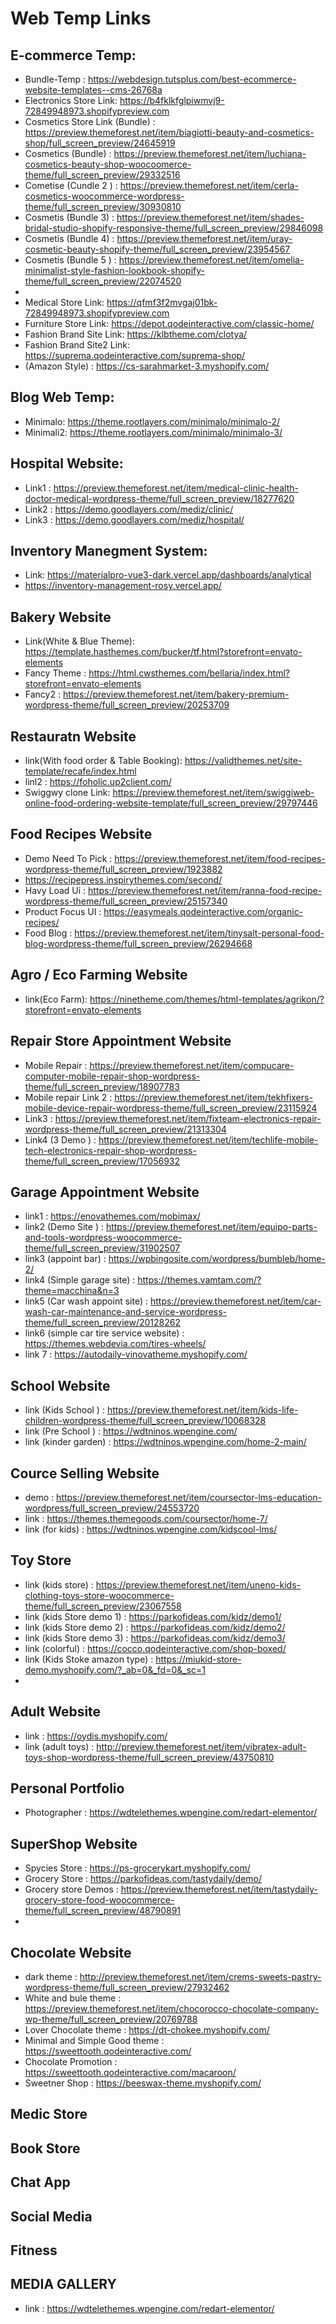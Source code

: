 # Web Temp Links

## E-commerce Temp:
- Bundle-Temp : https://webdesign.tutsplus.com/best-ecommerce-website-templates--cms-26768a
- Electronics Store Link: https://b4fklkfglpiwmvj9-72849948973.shopifypreview.com
- Cosmetics Store Link (Bundle) : https://preview.themeforest.net/item/biagiotti-beauty-and-cosmetics-shop/full_screen_preview/24645919
- Cosmetics (Bundle) : https://preview.themeforest.net/item/luchiana-cosmetics-beauty-shop-woocoomerce-theme/full_screen_preview/29332516
- Cometise (Cundle 2 ) : https://preview.themeforest.net/item/cerla-cosmetics-woocommerce-wordpress-theme/full_screen_preview/30930810
- Cosmetis (Bundle 3) : https://preview.themeforest.net/item/shades-bridal-studio-shopify-responsive-theme/full_screen_preview/29846098
- Cosmetis (Bundle 4) : https://preview.themeforest.net/item/uray-cosmetic-beauty-shopify-theme/full_screen_preview/23954567
- Cosmetis (Bundle 5 ) : https://preview.themeforest.net/item/omelia-minimalist-style-fashion-lookbook-shopify-theme/full_screen_preview/22074520
- 
- Medical Store Link: https://qfmf3f2mvgaj01bk-72849948973.shopifypreview.com
- Furniture Store Link: https://depot.qodeinteractive.com/classic-home/
- Fashion Brand Site Link: https://klbtheme.com/clotya/
- Fashion Brand Site2 Link: https://suprema.qodeinteractive.com/suprema-shop/
- (Amazon Style) : https://cs-sarahmarket-3.myshopify.com/

## Blog Web Temp:
- Minimalo: https://theme.rootlayers.com/minimalo/minimalo-2/
- Minimali2: https://theme.rootlayers.com/minimalo/minimalo-3/

## Hospital Website:
- Link1 : https://preview.themeforest.net/item/medical-clinic-health-doctor-medical-wordpress-theme/full_screen_preview/18277620
- Link2 : https://demo.goodlayers.com/mediz/clinic/
- Link3 : https://demo.goodlayers.com/mediz/hospital/


## Inventory Manegment System:
- Link: https://materialpro-vue3-dark.vercel.app/dashboards/analytical
- https://inventory-management-rosy.vercel.app/


## Bakery Website
- Link(White & Blue Theme): https://template.hasthemes.com/bucker/tf.html?storefront=envato-elements
- Fancy Theme : https://html.cwsthemes.com/bellaria/index.html?storefront=envato-elements
- Fancy2 : https://preview.themeforest.net/item/bakery-premium-wordpress-theme/full_screen_preview/20253709

## Restauratn Website
- link(With food order & Table Booking): https://validthemes.net/site-template/recafe/index.html
- linl2 : https://foholic.up2client.com/
- Swiggwy clone Link: https://preview.themeforest.net/item/swiggiweb-online-food-ordering-website-template/full_screen_preview/29797446


## Food Recipes Website
- Demo Need To Pick : https://preview.themeforest.net/item/food-recipes-wordpress-theme/full_screen_preview/1923882
- https://recipepress.inspirythemes.com/second/
- Havy Load Ui : https://preview.themeforest.net/item/ranna-food-recipe-wordpress-theme/full_screen_preview/25157340
- Product Focus UI : https://easymeals.qodeinteractive.com/organic-recipes/
- Food Blog : https://preview.themeforest.net/item/tinysalt-personal-food-blog-wordpress-theme/full_screen_preview/26294668 

## Agro / Eco Farming Website
- link(Eco Farm): https://ninetheme.com/themes/html-templates/agrikon/?storefront=envato-elements


## Repair Store Appointment Website
- Mobile Repair : https://preview.themeforest.net/item/compucare-computer-mobile-repair-shop-wordpress-theme/full_screen_preview/18907783
- Mobile repair Link 2 : https://preview.themeforest.net/item/tekhfixers-mobile-device-repair-wordpress-theme/full_screen_preview/23115924
- Link3 : https://preview.themeforest.net/item/fixteam-electronics-repair-wordpress-theme/full_screen_preview/21313304
- Link4 (3 Demo ) : https://preview.themeforest.net/item/techlife-mobile-tech-electronics-repair-shop-wordpress-theme/full_screen_preview/17056932


## Garage Appointment Website
- link1 : https://enovathemes.com/mobimax/
- link2 (Demo Site ) : https://preview.themeforest.net/item/equipo-parts-and-tools-wordpress-woocommerce-theme/full_screen_preview/31902507
- link3 (appoint bar) : https://wpbingosite.com/wordpress/bumbleb/home-2/
- link4 (Simple garage site) : https://themes.vamtam.com/?theme=macchina&n=3
- link5 (Car wash appoint site) : https://preview.themeforest.net/item/car-wash-car-maintenance-and-service-wordpress-theme/full_screen_preview/20128262
- link6 (simple car tire service website) : https://themes.webdevia.com/tires-wheels/
- link 7 : https://autodaily-vinovatheme.myshopify.com/



## School Website 
- link (Kids School ) : https://preview.themeforest.net/item/kids-life-children-wordpress-theme/full_screen_preview/10068328
- link (Pre School ) : https://wdtninos.wpengine.com/
- link (kinder garden) : https://wdtninos.wpengine.com/home-2-main/


## Cource Selling Website
- demo : https://preview.themeforest.net/item/coursector-lms-education-wordpress/full_screen_preview/24553720
- link : https://themes.themegoods.com/coursector/home-7/
-  link (for kids) : https://wdtninos.wpengine.com/kidscool-lms/

## Toy Store
- link (kids store) : https://preview.themeforest.net/item/uneno-kids-clothing-toys-store-woocommerce-theme/full_screen_preview/23067558
- link (kids Store demo 1) : https://parkofideas.com/kidz/demo1/
- link (kids Store demo 2) : https://parkofideas.com/kidz/demo2/
- link (kids Store demo 3) : https://parkofideas.com/kidz/demo3/
- link (colorful) : https://cocco.qodeinteractive.com/shop-boxed/
- link (Kids Stoke amazon type) : https://miukid-store-demo.myshopify.com/?_ab=0&_fd=0&_sc=1
- 


## Adult Website
- link : https://oydis.myshopify.com/
- link (adult toys) : http://preview.themeforest.net/item/vibratex-adult-toys-shop-wordpress-theme/full_screen_preview/43750810


## Personal Portfolio
- Photographer : https://wdtelethemes.wpengine.com/redart-elementor/ 



## SuperShop Website
- Spycies Store : https://ps-grocerykart.myshopify.com/
- Grocery Store : https://parkofideas.com/tastydaily/demo/
- Grocery store Demos : https://preview.themeforest.net/item/tastydaily-grocery-store-food-woocommerce-theme/full_screen_preview/48790891
- 

## Chocolate Website
- dark theme : http://preview.themeforest.net/item/crems-sweets-pastry-wordpress-theme/full_screen_preview/27932462
- White and bule theme : https://preview.themeforest.net/item/chocorocco-chocolate-company-wp-theme/full_screen_preview/20769788
- Lover Chocolate theme : https://dt-chokee.myshopify.com/
- Minimal and Simple Good theme : https://sweettooth.qodeinteractive.com/
- Chocolate Promotion : https://sweettooth.qodeinteractive.com/macaroon/
- Sweetner Shop : https://beeswax-theme.myshopify.com/ 

## Medic Store 


## Book Store


## Chat App



## Social Media


## Fitness


## MEDIA GALLERY 
- link : https://wdtelethemes.wpengine.com/redart-elementor/
